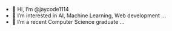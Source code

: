 - 👋 Hi, I’m @jaycode1114
- 👀 I’m interested in AI, Machine Learning, Web development ...
- 🌱 I’m a recent Computer Science graduate ...

<!---
jaycode1114/jaycode1114 is a ✨ special ✨ repository because its `README.md` (this file) appears on your GitHub profile.
You can click the Preview link to take a look at your changes.
--->
